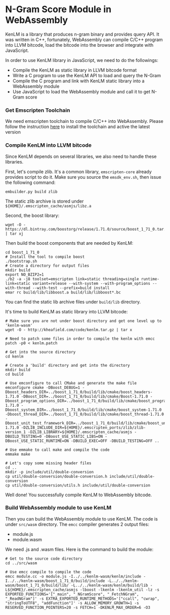 # N-Gram Score Module in WebAssembly

KenLM is a library that produces n-gram binary and provides query API. It was
written in C++, fortunately, WebAssembly can compile C/C++ program into LLVM
bitcode, load the bitcode into the browser and integrate with JavaScript.

In order to use KenLM library in JavaScript, we need to do the followings:
- Compile the KenLM as static library in LLVM bitcode format
- Write a C program to use the KenLM API to load and query the N-Gram
- Compile the C program and link with KenLM static library into a
  WebAssembly module
- Use JavaScript to load the WebAssembly module and call it to get N-Gram
  score

### Get Emscripten Toolchain
We need emscripten toolchain to compile C/C++ into WebAssembly.
Please follow the instruction [here](https://emscripten.org/docs/getting_started/downloads.html)
to install the toolchain and active the latest version


### Compile KenLM into LLVM bitcode
Since KenLM depends on several libraries, we also need to handle
these libraries.

First, let's compile zlib. It's a common library, `emscripten-core` already provides script to do it.
Make sure you source the `emsdk_env.sh`, then issue the following command:
```
embuilder.py build zlib
```
The static zlib archive is stored under `${HOME}/.emscripten_cache/asmjs/libz.a`

Second, the boost library:
```
wget -O - https://dl.bintray.com/boostorg/release/1.71.0/source/boost_1_71_0.tar.bz2 | tar xj
```

Then build the boost components that are needed by KenLM:
```
cd boost_1_71_0
# Install the tool to compile boost
./bootstrap.sh
# Create a directory for output files
mkdir build
export NO_BZIP2=1
./b2 -a -j8 toolset=emscripten link=static threading=single runtime-link=static variant=release --with-system --with-program_options --with-thread --with-test --prefix=build install
emar rc build/lib/libboost.a build/lib/libboost*.bc 
```
You can find the static lib archive files under `build/lib` directory.

It's time to build KenLM as static library into LLVM bitcode:

```
# Make sure you are not under boost directory and get one level up to 'kenlm-wasm'
wget -O - http://kheafield.com/code/kenlm.tar.gz | tar x

# Need to patch some files in order to compile the kenlm with emcc
patch -p0 < kenlm.patch

# Get into the source directory
cd kenlm

# Create a 'build' directory and get into the directory
mkdir build
cd build

# Use emconfigure to call CMake and generate the make file
emconfigure cmake -DBoost_DEBUG=1 -Dboost_headers_DIR=../boost_1_71_0/build/lib/cmake/boost_headers-1.71.0 -DBoost_DIR=../boost_1_71_0/build/lib/cmake/Boost-1.71.0 -Dboost_program_options_DIR=../boost_1_71_0/build/lib/cmake/boost_program_options-1.71.0 -Dboost_system_DIR=../boost_1_71_0/build/lib/cmake/boost_system-1.71.0 -Dboost_thread_DIR=../boost_1_71_0/build/lib/cmake/boost_thread-1.71.0 -Dboost_unit_test_framework_DIR=../boost_1_71_0/build/lib/cmake/boost_unit_test_framework-1.71.0 -DZLIB_INCLUDE_DIR=${HOME}/.emscripten_ports/zlib/zlib-version_1 -DZLIB_LIBRARY=${HOME}/.emscripten_cache/asmjs -DBUILD_TESTING=0 -DBoost_USE_STATIC_LIBS=ON -DBoost_USE_STATIC_RUNTIME=ON -DBUILD_EXEC=OFF -DBUILD_TESTING=OFF ..

# Use emmake to call make and compile the code
emmake make

# Let's copy some missing header files
cd ..
mkdir -p include/util/double-conversion
cp util/double-conversion/double-conversion.h include/util/double-conversion
cp util/double-conversion/utils.h include/util/double-conversion
```

Well done! You successfully compile KenLM to WebAssembly bitcode.


### Build WebAssembly module to use KenLM
Then you can build the WebAssembly module to use KenLM.
The code is under `src/wasm` directory. The `emcc` compiler generates
2 output files:
- module.js
- module.wasm

We need .js and .wasm files. Here is the command to build the module:
```
# Get to the source code directory
cd ../src/wasm

# Use emcc compile to compile the code
emcc module.cc -o module.js -I../../kenlm-wasm/kenlm/include -I../../kenlm-wasm/boost_1_71_0/build/include -L../../kenlm-wasm/boost_1_71_0/build/lib/ -L../../kenlm-wasm/kenlm/build/lib -L${HOME}/.emscripten_cache/asmjs -lboost -lkenlm -lkenlm_util -lz -s EXPORTED_FUNCTIONS='["_main", "_NGramScore", "_FetchNGram", "_ReadNGram"]' -s EXTRA_EXPORTED_RUNTIME_METHODS='["ccall", "cwrap", "stringToUTF8", "addFunction"]' -s ALLOW_MEMORY_GROWTH=1 -s RESERVED_FUNCTION_POINTERS=20 -s FETCH=1 -DKENLM_MAX_ORDER=6 -O3
```
